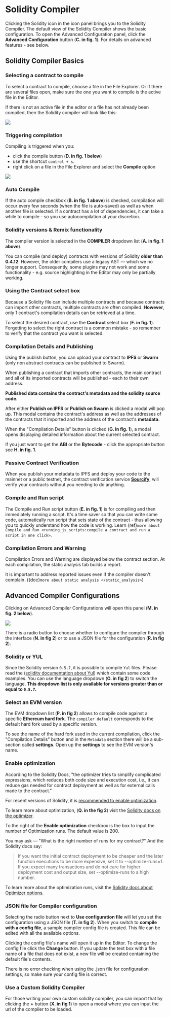 # Solidity Compiler

Clicking the Solidity icon in the icon panel brings you to the Solidity Compiler. The default view of the Solidity Compiler shows the basic configuration. To open the Advanced Configuration panel, click the **Advanced Configuration** button (**C. in fig. 1**). For details on advanced features - see below.

## Solidity Compiler Basics

### Selecting a contract to compile

To select a contract to compile, choose a file in the File Explorer. Or if there are several files open, make sure the one you want to compile is the active file in the Editor.

If there is not an active file in the editor or a file has not already been compiled, then the Solidity compiler will look like this:

![](images/a-sol-comp-no-file.png)

### Triggering compilation

Compiling is triggered when you:

- click the compile button (**D. in fig. 1 below**)
- use the shortcut `control + s`.
- right click on a file in the File Explorer and select the **Compile** option

![](images/a-sol-comp-basic.png)

### Auto Compile

If the auto compile checkbox (**B. in fig. 1 above**) is checked, compilation will occur every few seconds (when the file is auto-saved) as well as when another file is selected.
If a contract has a lot of dependencies, it can take a while to compile - so you use autocompilation at your discretion.

### Solidity versions & Remix functionality

The compiler version is selected in the **COMPILER** dropdown list (**A. in fig. 1 above**).

You can compile (and deploy) contracts with versions of Solidity **older than 0.4.12**.
However, the older compilers use a legacy AST — which we no longer support. Consequently, some plugins may not work and some functionality - e.g. source highlighting in the Editor may only be partially working.

### Using the Contract select box

Because a Solidity file can include multiple contracts and because contracts can import other contracts, multiple contracts are often compiled. **However**, only 1 contract's compilation details can be retrieved at a time.

To select the desired contract, use the **Contract** select box (**F. in fig. 1**). Forgetting to select the right contract is a common mistake - so remember to verify that the contract you want is selected.

### Compilation Details and Publishing

Using the publish button, you can upload your contract to **IPFS** or **Swarm** (only non abstract contracts can be published to Swarm).

When publishing a contract that imports other contracts, the main contract and all of its imported contracts will be published - each to their own address.

**Published data contains the contract's metadata and the solidity source code.**

After either **Publish on IPFS** or **Publish on Swarm** is clicked a modal will pop up. This modal contains the contract's address as well as the addresses of the contracts that it imported and the address of the contract's **metadata**.

When the "Compilation Details" button is clicked (**G. in fig. 1**), a modal opens displaying detailed information about the current selected contract.

If you just want to get the **ABI** or the **Bytecode** - click the appropriate button see **H. in fig. 1**.

### Passive Contract Verification

When you publish your metadata to IPFS and deploy your code to the mainnet or a public testnet, the contract verification service **[Sourcify](https://sourcify.dev/)**, will verify your contracts without you needing to do anything.

### Compile and Run script

The Compile and Run script button (**E. in fig. 1**) is for compiling and then immediately running a script. It's a time saver so that you can write some code, automatically run script that sets state of the contract - thus allowing you to quickly understand how the code is working. Learn {ref}`more about Compile and Run <running_js_scripts:compile a contract and run a script in one click>`.

### Compilation Errors and Warning

Compilation Errors and Warning are displayed below the contract section.
At each compilation, the static analysis tab builds a report.

It is important to address reported issues even if the compiler doesn't complain. ({doc}`more about static analysis </static_analysis>`)

## Advanced Compiler Configurations

Clicking on Advanced Compiler Configurations will open this panel (**M. in fig. 2 below**).

![](images/a-sol-comp-adv.png)

There is a radio button to choose whether to configure the compiler through the interface (**N. in fig 2**) or to use a JSON file for the configuration (**R. in fig 2**).

### Solidity or YUL

Since the Solidity version `0.5.7`, it is possible to compile `Yul` files. Please read the ([solidity documentation about Yul](https://docs.soliditylang.org/en/latest/yul.html)) which contain some code examples.
You can use the language dropdown (**O. in fig 2**) to switch the language. **This dropdown list is only available for versions greater than or equal to `0.5.7`.**

### Select an EVM version

The EVM dropdown list (**P. in fig 2**) allows to compile code against a specific **Ethereum hard fork**.
The `compiler default` corresponds to the default hard fork used by a specific version.

To see the name of the hard fork used in the current compilation, click the "Compilation Details" button and in the `Metadata` section there will be a sub-section called **settings**. Open up the **settings** to see the EVM version's name.

### Enable optimization

According to the Solidity Docs, "the optimizer tries to simplify complicated expressions, which reduces both code size and execution cost, i.e., it can reduce gas needed for contract deployment as well as for external calls made to the contract."

For recent versions of Solidity, it is [recommended to enable optimization](https://soliditylang.org/blog/2020/11/04/solidity-ama-1-recap/#:~:text=Why%20do%20you%20think%20people%20are%20generally%20suspicious%20of%20the%20optimizer%2C%20and%20are%20they%20right%20to%20be%3F).

To learn more about optimization, (**Q. in the fig 2**) visit the [Solidity docs on the optimizer](https://docs.soliditylang.org/en/latest/internals/optimizer.html).

To the right of the **Enable optimization** checkbox is the box to input the number of Optimization runs. The default value is 200.

You may ask — "What is the right number of runs for my contract?" And the Solidity docs say:

> If you want the initial contract deployment to be cheaper and the later function executions to be more expensive, set it to --optimize-runs=1. If you expect many transactions and do not care for higher deployment cost and output size, set --optimize-runs to a high number.

To learn more about the optimization runs, visit the [Solidity docs about Optimizer options](https://docs.soliditylang.org/en/latest/using-the-compiler.html?highlight=optimize-runs#optimizer-options).

### JSON file for Compiler configuration

Selecting the radio button next to **Use configuration file** will let you set the configuration using a JSON file (**T. in fig 2**). When you switch to **compile with a config file**, a sample compiler config file is created. This file can be edited with all the available options.

Clicking the config file's name will open it up in the Editor.
To change the config file click the **Change** button. If you update the text box with a file name of a file that does not exist, a new file will be created containing the default file's contents.

There is no error checking when using the .json file for configuration settings, so make sure your config file is correct.

### Use a Custom Solidity Compiler

For those writing your own custom solidity compiler, you can import that by clicking the **+** button (**X. in fig 1**) to open a modal where you can input the url of the compiler to be loaded.
